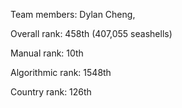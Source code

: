 Team members: Dylan Cheng, 


Overall rank: 458th (407,055 seashells)

Manual rank: 10th

Algorithmic rank: 1548th

Country rank: 126th
